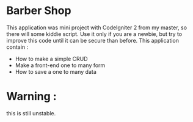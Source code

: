 # Barber Shop

This application was mini project with CodeIgniter 2 from my master, so there will some kiddie script.
Use it only if you are a newbie, but try to improve this code until it can be secure than before.
This application contain :
* How to make a simple CRUD
* Make a front-end one to many form
* How to save a one to many data

# Warning :
this is still unstable.
